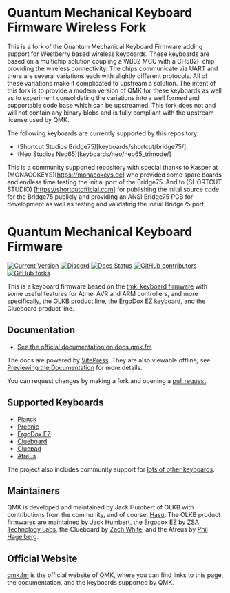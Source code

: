# Quantum Mechanical Keyboard Firmware Wireless Fork
This is a fork of the Quantum Mechanical Keyboard Firmware adding support
for Westberry based wireless keyboards. These keyboards are based on a
multichip solution coupling a WB32 MCU with a CH582F chip providing the
wireless connectivity. The chips communicate via UART and there are several
variations each with slightly different protocols. All of these variations
make it complicated to upstream a solution. The intent of this fork is to
provide a modern version of QMK for these keyboards as well as to experiment
consolidating the variations into a well formed and supportable code base
which can be upstreamed. This fork does not and will not contain any binary
blobs and is fully compliant with the upstream license used by QMK.

The following keyboards are currently supported by this repository.
* (Shortcut Studios Bridge75)[keyboards/shortcut/bridge75/]
* (Neo Studios Neo65)[keyboards/neo/neo65_trimode/]

This is a community supported repository with special thanks to Kasper at 
(MONACOKEYS)[https://monacokeys.de] who provided some spare boards and endless
time testing the initial port of the Bridge75. And to (SHORTCUT STUDIO)
[https://shortcutofficial.com] for publishing the inital source code for the
Bridge75 publicly and providing an ANSI Bridge75 PCB for development as well
as testing and validating the initial Bridge75 port.

# Quantum Mechanical Keyboard Firmware

[![Current Version](https://img.shields.io/github/tag/qmk/qmk_firmware.svg)](https://github.com/qmk/qmk_firmware/tags)
[![Discord](https://img.shields.io/discord/440868230475677696.svg)](https://discord.gg/qmk)
[![Docs Status](https://img.shields.io/badge/docs-ready-orange.svg)](https://docs.qmk.fm)
[![GitHub contributors](https://img.shields.io/github/contributors/qmk/qmk_firmware.svg)](https://github.com/qmk/qmk_firmware/pulse/monthly)
[![GitHub forks](https://img.shields.io/github/forks/qmk/qmk_firmware.svg?style=social&label=Fork)](https://github.com/qmk/qmk_firmware/)

This is a keyboard firmware based on the [tmk\_keyboard firmware](https://github.com/tmk/tmk_keyboard) with some useful features for Atmel AVR and ARM controllers, and more specifically, the [OLKB product line](https://olkb.com), the [ErgoDox EZ](https://ergodox-ez.com) keyboard, and the Clueboard product line.

## Documentation

* [See the official documentation on docs.qmk.fm](https://docs.qmk.fm)

The docs are powered by [VitePress](https://vitepress.dev/). They are also viewable offline; see [Previewing the Documentation](https://docs.qmk.fm/#/contributing?id=previewing-the-documentation) for more details.

You can request changes by making a fork and opening a [pull request](https://github.com/qmk/qmk_firmware/pulls).

## Supported Keyboards

* [Planck](/keyboards/planck/)
* [Preonic](/keyboards/preonic/)
* [ErgoDox EZ](/keyboards/ergodox_ez/)
* [Clueboard](/keyboards/clueboard/)
* [Cluepad](/keyboards/clueboard/17/)
* [Atreus](/keyboards/atreus/)

The project also includes community support for [lots of other keyboards](/keyboards/).

## Maintainers

QMK is developed and maintained by Jack Humbert of OLKB with contributions from the community, and of course, [Hasu](https://github.com/tmk). The OLKB product firmwares are maintained by [Jack Humbert](https://github.com/jackhumbert), the Ergodox EZ by [ZSA Technology Labs](https://github.com/zsa), the Clueboard by [Zach White](https://github.com/skullydazed), and the Atreus by [Phil Hagelberg](https://github.com/technomancy).

## Official Website

[qmk.fm](https://qmk.fm) is the official website of QMK, where you can find links to this page, the documentation, and the keyboards supported by QMK.
